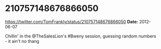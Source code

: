 # 210757148676866050
https://twitter.com/TomFrankly/status/210757148676866050
**Date:** 2012-06-07

Chillin' in the @TheSalesLion's #Bweny session, guessing random numbers - it ain't no thang
